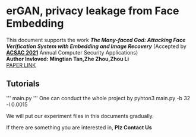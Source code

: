 # erGAN, privacy leakage from Face Embedding 
This document supports the work ***The Many-faced God: Attacking Face Verification System with Embedding and Image Recovery*** (Accepted by **[ACSAC 2021](https://www.acsac.org/)** Annual Computer Security Applications)   
**Author Invloved: Mingtian Tan,Zhe Zhou,Zhou Li**   
[PAPER LINK](https://cpb-us-e2.wpmucdn.com/faculty.sites.uci.edu/dist/5/764/files/2021/10/acsac21a.pdf)

## Tutorials
'''
main.py
'''
One can conduct the whole project by 
pyhton3 main.py -b 32 -l 0.0015

We will put our experiment files in this documents gradually. 

If there are something you are interested in, **Plz Contact Us**
